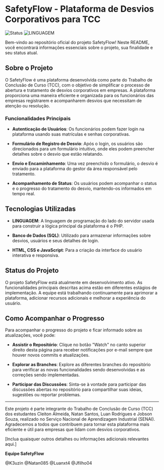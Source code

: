 # SafetyFlow - Plataforma de Desvios Corporativos para TCC

![Status](https://img.shields.io/badge/Status-Em%20desenvolvimento-yellow) ![LINGUAGEM](https://img.shields.io/badge/Linguagem-PHP-blue)

Bem-vindo ao repositório oficial do projeto SafetyFlow! Neste README, você encontrará informações essenciais sobre o projeto, sua finalidade e seu status atual.

## Sobre o Projeto

O SafetyFlow é uma plataforma desenvolvida como parte do Trabalho de Conclusão de Curso (TCC), com o objetivo de simplificar o processo de abertura e tratamento de desvios corporativos em empresas. A plataforma proporciona uma maneira eficiente e organizada para os funcionários das empresas registrarem e acompanharem desvios que necessitam de atenção ou resolução.

### Funcionalidades Principais

- **Autenticação de Usuários**: Os funcionários podem fazer login na plataforma usando suas matrículas e senhas corporativas.

- **Formulário de Registro de Desvio**: Após o login, os usuários são direcionados para um formulário intuitivo, onde eles podem preencher detalhes sobre o desvio que estão relatando.

- **Envio e Encaminhamento**: Uma vez preenchido o formulário, o desvio é enviado para a plataforma do gestor da área responsável pelo tratamento.

- **Acompanhamento de Status**: Os usuários podem acompanhar o status e o progresso do tratamento do desvio, mantendo-os informados em tempo real.

## Tecnologias Utilizadas

- **LINGUAGEM**: A linguagem de programação do lado do servidor usada para construir a lógica principal da plataforma é o PHP.

- **Banco de Dados (SQL)**: Utilizado para armazenar informações sobre desvios, usuários e seus detalhes de login.

- **HTML, CSS e JavaScript**: Para a criação da interface do usuário interativa e responsiva.


## Status do Projeto

O projeto SafetyFlow está atualmente em desenvolvimento ativo. As funcionalidades principais descritas acima estão em diferentes estágios de implementação. A equipe está trabalhando continuamente para aprimorar a plataforma, adicionar recursos adicionais e melhorar a experiência do usuário.

## Como Acompanhar o Progresso

Para acompanhar o progresso do projeto e ficar informado sobre as atualizações, você pode:

- **Assistir o Repositório**: Clique no botão "Watch" no canto superior direito desta página para receber notificações por e-mail sempre que houver novos commits e atualizações.

- **Explorar as Branches**: Explore as diferentes branches do repositório para verificar as novas funcionalidades sendo desenvolvidas e as correções sendo implementadas.

- **Participar das Discussões**: Sinta-se à vontade para participar das discussões abertas no repositório para compartilhar suas ideias, sugestões ou reportar problemas.

---

Este projeto é parte integrante do Trabalho de Conclusão de Curso (TCC) dos estudantes Cleiton Almeida, Natan Santos, Luan Rodrigues e Jobson Souza, realizado no Serviço Nacional de Aprendizagem Industrial (SENAI). Agradecemos a todos que contribuem para tornar esta plataforma mais eficiente e útil para empresas que lidam com desvios corporativos.

[Inclua quaisquer outros detalhes ou informações adicionais relevantes aqui.]

**Equipe SafetyFlow**

@K3uzin
@Natan085
@Luanxt4
@Jfilho04
